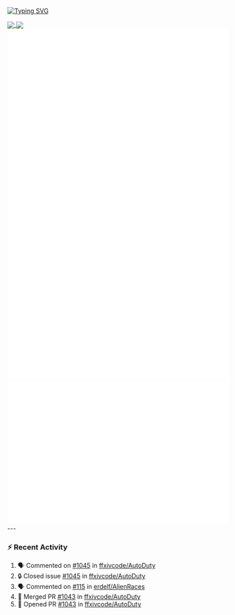 [![Typing SVG](https://readme-typing-svg.demolab.com?font=Fira+Code&duration=1000&pause=1000&multiline=true&repeat=false&width=435&lines=Simon+Latusek+%7C+Gameplay+Engineer)](https://git.io/typing-svg)

<a href="https://github.com/anuraghazra/github-readme-stats">
  <img height=200 align="center" src="https://github-readme-stats.vercel.app/api?username=erdelf&theme=radical" />
</a>
<a href="https://github.com/anuraghazra/convoychat">
  <img height=200 align="center" src="https://streak-stats.demolab.com?user=erdelf&theme=radical&mode=weekly" />
</a>

<picture>
  <img src="/github-metrics.svg" alt="Metrics">
</picture>

<picture>
  <img src="/github-metrics-achievements.svg" alt="Achievements">
</picture>
---

### :zap: Recent Activity
<!--START_SECTION:activity-->
1. 🗣 Commented on [#1045](https://github.com/ffxivcode/AutoDuty/issues/1045#issuecomment-3094839026) in [ffxivcode/AutoDuty](https://github.com/ffxivcode/AutoDuty)
2. 🔒 Closed issue [#1045](https://github.com/ffxivcode/AutoDuty/issues/1045) in [ffxivcode/AutoDuty](https://github.com/ffxivcode/AutoDuty)
3. 🗣 Commented on [#115](https://github.com/erdelf/AlienRaces/issues/115#issuecomment-3094836045) in [erdelf/AlienRaces](https://github.com/erdelf/AlienRaces)
4. 🎉 Merged PR [#1043](https://github.com/ffxivcode/AutoDuty/pull/1043) in [ffxivcode/AutoDuty](https://github.com/ffxivcode/AutoDuty)
5. 💪 Opened PR [#1043](https://github.com/ffxivcode/AutoDuty/pull/1043) in [ffxivcode/AutoDuty](https://github.com/ffxivcode/AutoDuty)
<!--END_SECTION:activity-->

<!--
**erdelf/erdelf** is a ✨ _special_ ✨ repository because its `README.md` (this file) appears on your GitHub profile.

Here are some ideas to get you started:

- 🔭 I’m currently working on ...
- 🌱 I’m currently learning ...
- 👯 I’m looking to collaborate on ...
- 🤔 I’m looking for help with ...
- 💬 Ask me about ...
- 📫 How to reach me: ...
- 😄 Pronouns: ...
- ⚡ Fun fact: ...
-->
